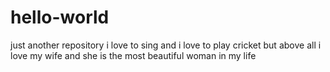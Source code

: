 # hello-world
just another repository
i love to sing and i love to play cricket but above all i love my wife and she is the most beautiful woman in my life
